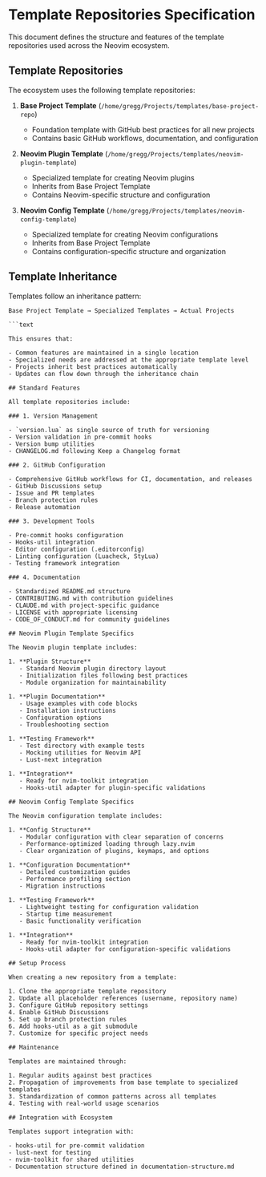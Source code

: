 
# Template Repositories Specification

This document defines the structure and features of the template repositories used across the Neovim ecosystem.

## Template Repositories

The ecosystem uses the following template repositories:

1. **Base Project Template** (`/home/gregg/Projects/templates/base-project-repo`)
   - Foundation template with GitHub best practices for all new projects
   - Contains basic GitHub workflows, documentation, and configuration

1. **Neovim Plugin Template** (`/home/gregg/Projects/templates/neovim-plugin-template`)
   - Specialized template for creating Neovim plugins
   - Inherits from Base Project Template
   - Contains Neovim-specific structure and configuration

1. **Neovim Config Template** (`/home/gregg/Projects/templates/neovim-config-template`)
   - Specialized template for creating Neovim configurations
   - Inherits from Base Project Template
   - Contains configuration-specific structure and organization

## Template Inheritance

Templates follow an inheritance pattern:

```text
Base Project Template → Specialized Templates → Actual Projects

```text

This ensures that:

- Common features are maintained in a single location
- Specialized needs are addressed at the appropriate template level
- Projects inherit best practices automatically
- Updates can flow down through the inheritance chain

## Standard Features

All template repositories include:

### 1. Version Management

- `version.lua` as single source of truth for versioning
- Version validation in pre-commit hooks
- Version bump utilities
- CHANGELOG.md following Keep a Changelog format

### 2. GitHub Configuration

- Comprehensive GitHub workflows for CI, documentation, and releases
- GitHub Discussions setup
- Issue and PR templates
- Branch protection rules
- Release automation

### 3. Development Tools

- Pre-commit hooks configuration
- Hooks-util integration
- Editor configuration (.editorconfig)
- Linting configuration (Luacheck, StyLua)
- Testing framework integration

### 4. Documentation

- Standardized README.md structure
- CONTRIBUTING.md with contribution guidelines
- CLAUDE.md with project-specific guidance
- LICENSE with appropriate licensing
- CODE_OF_CONDUCT.md for community guidelines

## Neovim Plugin Template Specifics

The Neovim plugin template includes:

1. **Plugin Structure**
   - Standard Neovim plugin directory layout
   - Initialization files following best practices
   - Module organization for maintainability

1. **Plugin Documentation**
   - Usage examples with code blocks
   - Installation instructions
   - Configuration options
   - Troubleshooting section

1. **Testing Framework**
   - Test directory with example tests
   - Mocking utilities for Neovim API
   - Lust-next integration

1. **Integration**
   - Ready for nvim-toolkit integration
   - Hooks-util adapter for plugin-specific validations

## Neovim Config Template Specifics

The Neovim configuration template includes:

1. **Config Structure**
   - Modular configuration with clear separation of concerns
   - Performance-optimized loading through lazy.nvim
   - Clear organization of plugins, keymaps, and options

1. **Configuration Documentation**
   - Detailed customization guides
   - Performance profiling section
   - Migration instructions

1. **Testing Framework**
   - Lightweight testing for configuration validation
   - Startup time measurement
   - Basic functionality verification

1. **Integration**
   - Ready for nvim-toolkit integration
   - Hooks-util adapter for configuration-specific validations

## Setup Process

When creating a new repository from a template:

1. Clone the appropriate template repository
2. Update all placeholder references (username, repository name)
3. Configure GitHub repository settings
4. Enable GitHub Discussions
5. Set up branch protection rules
6. Add hooks-util as a git submodule
7. Customize for specific project needs

## Maintenance

Templates are maintained through:

1. Regular audits against best practices
2. Propagation of improvements from base template to specialized templates
3. Standardization of common patterns across all templates
4. Testing with real-world usage scenarios

## Integration with Ecosystem

Templates support integration with:

- hooks-util for pre-commit validation
- lust-next for testing
- nvim-toolkit for shared utilities
- Documentation structure defined in documentation-structure.md

